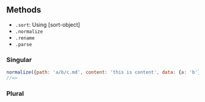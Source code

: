## Methods

* `.sort`: Using [sort-object]
* `.normalize`
* `.rename`
* `.parse`



### Singular

```js
normalize({path: 'a/b/c.md', content: 'this is content', data: {a: 'b'}, arbitrary: 'foo'});
//=>
```

### Plural



